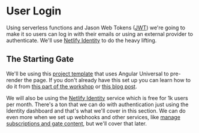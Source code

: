 # User Login

Using serverless functions and Jason Web Tokens ([JWT]()) we're going to make it so users can log in with their emails or using an external provider to authenticate. We'll use [Netlify Identity]() to do the heavy lifting.

## The Starting Gate

We'll be using this [project template]() that uses Angular Universal to pre-render the page. If you don't already have this set up you can learn how to do it from [this part of the workshop]() or [this blog post]().

We will also be using the [Netlify Identity]() service which is free for 1k users per month. There's a ton that we can do with authentication just using the Identity dashboard and that's what we'll cover in this section. We can do even more when we set up webhooks and other services, like [manage subscriptions and gate content](https://ntl.fyi/3cW3akX), but we'll cover that later.
